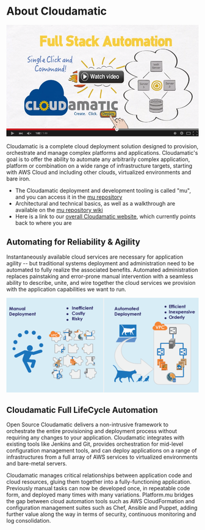 

# About Cloudamatic
[![ScreenShot](assets/\videoThumbnail.png)](https://www.youtube.com/watch?v=IEcdlgLNgus) 

Cloudamatic is a complete cloud deployment solution designed to provision, orchestrate and manage complex platforms and applications. Cloudamatic's goal is to offer the ability to automate any arbitrarily complex application, platform or combination on a wide range of infrastructure targets, starting with AWS Cloud and including other clouds, virtualized environments and bare iron.

* The Cloudamatic deployment and development tooling is called "mu", and you can access it in the [mu repository](https://github.com/eGT-Labs/mu/)
* Architectural and technical basics, as well as a walkthrough are available on the [mu repository wiki](https://github.com/cloudamatic/mu/wiki)  
* Here is a link to our [overall Cloudamatic website](http://www.cloudamatic.com), which currently points back to where you are

## Automating for Reliability & Agility
Instantaneously available cloud services are necessary for application agility -- but traditional systems
deployment and administration need to be automated to fully realize the associated benefits. Automated
administration replaces painstaking and error-prone manual intervention with a seamless ability to describe,
unite, and wire together the cloud services we provision with the application capabilities we want to run.

![README](assets/\README.png)

## Cloudamatic Full LifeCycle Automation
Open Source Cloudamatic delivers a non-intrusive framework to orchestrate the entire provisioning and
deployment process without requiring any changes to your application. Cloudamatic integrates with
existing tools like Jenkins and Git, provides orchestration for mid-level configuration management tools, and
can deploy applications on a range of infrastructures from a full array of AWS services to virtualized
environments and bare-metal servers.

Cloudamatic  manages critical relationships between application code and cloud resources, gluing them
together into a fully-functioning application. Previously manual tasks can now be developed once, in
repeatable code form, and deployed many times with many variations. Platform.mu bridges the gap
between cloud automation tools such as AWS CloudFormation and configuration management suites
such as Chef, Ansible and Puppet, adding further value along the way in terms of security, continuous
monitoring and log consolidation.
